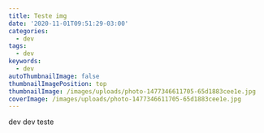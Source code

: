 ```yaml
---
title: Teste img
date: '2020-11-01T09:51:29-03:00'
categories:
  - dev
tags:
  - dev
keywords:
  - dev
autoThumbnailImage: false
thumbnailImagePosition: top
thumbnailImage: /images/uploads/photo-1477346611705-65d1883cee1e.jpg
coverImage: /images/uploads/photo-1477346611705-65d1883cee1e.jpg
---
```

dev dev teste
